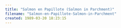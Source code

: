 ```yaml
---
title: "Salmon en Papillote (Salmon in Parchment)"
filename: "Salmon-en-Papillote-Salmon-in-Parchment"
created: 1989-03-20 18:23:15
---
```

